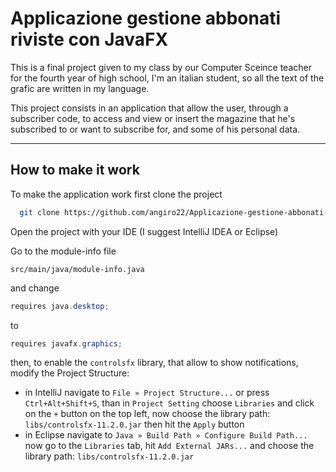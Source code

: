 
# Applicazione gestione abbonati riviste con JavaFX

This is a final project given to my class by our Computer Sceince teacher for the fourth year of high school, I'm an italian student, so all the text of the grafic are written in my language.

This project consists in an application that allow the user, through a subscriber code, to access and view or insert the magazine that he's subscribed to or want to subscribe for, and some of his personal data.
___
## How to make it work

To make the application work first clone the project

```bash
  git clone https://github.com/angiro22/Applicazione-gestione-abbonati-riviste
```

Open the project with your IDE (I suggest IntelliJ IDEA or Eclipse)

Go to the module-info file

```path
src/main/java/module-info.java
```
and change

```java
requires java.desktop;
```

to

```java
requires javafx.graphics;
```

then, to enable the `controlsfx` library, that allow to show notifications, modify the Project Structure:
- in IntelliJ navigate to `File » Project Structure...` or press `Ctrl+Alt+Shift+S`, than in `Project Setting` choose `Libraries` and click on the `+` button on the top left, now choose the library path: `libs/controlsfx-11.2.0.jar` then hit the `Apply` button
- in Eclipse navigate to `Java » Build Path » Configure Build Path...` now go to the `Libraries` tab, hit `Add External JARs...` and choose the library path: `libs/controlsfx-11.2.0.jar`
